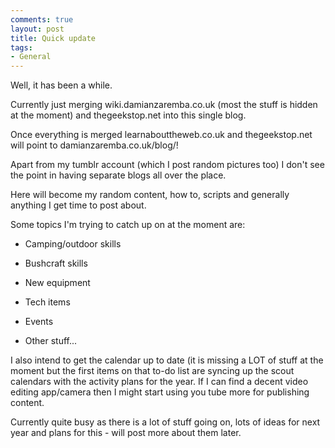 ```yaml
---
comments: true
layout: post
title: Quick update
tags:
- General
---
```


Well, it has been a while.

Currently just merging wiki.damianzaremba.co.uk (most the stuff is hidden at the moment) and thegeekstop.net into this single blog.

Once everything is merged learnabouttheweb.co.uk and thegeekstop.net will point to damianzaremba.co.uk/blog/!

Apart from my tumblr account (which I post random pictures too) I don't see the point in having separate blogs all over the place.

Here will become my random content, how to, scripts and generally anything I get time to post about.

Some topics I'm trying to catch up on at the moment are:



    
  * Camping/outdoor skills

    
  * Bushcraft skills

    
  * New equipment

    
  * Tech items

    
  * Events

    
  * Other stuff...


I also intend to get the calendar up to date (it is missing a LOT of stuff at the moment but the first items on that to-do list are syncing up the scout calendars with the activity plans for the year. If I can find a decent video editing app/camera then I might start using you tube more for publishing content.

Currently quite busy as there is a lot of stuff going on, lots of ideas for next year and plans for this - will post more about them later.

